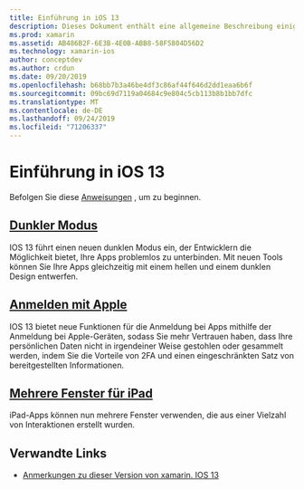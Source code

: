 ```yaml
---
title: Einführung in iOS 13
description: Dieses Dokument enthält eine allgemeine Beschreibung einiger IOS 13-APIs, für die die Vorschauversion von xamarin Bindungen C# bereitstellt.
ms.prod: xamarin
ms.assetid: AB486B2F-6E3B-4E0B-ABB8-58F5804D56D2
ms.technology: xamarin-ios
author: conceptdev
ms.author: crdun
ms.date: 09/20/2019
ms.openlocfilehash: b68bb7b3a46be4df3c86af44f646d2dd1eaa6b6f
ms.sourcegitcommit: 09bc69d7119a04684c9e804c5cb113b8b1bb7dfc
ms.translationtype: MT
ms.contentlocale: de-DE
ms.lasthandoff: 09/24/2019
ms.locfileid: "71206337"
---
```

# <a name="introduction-to-ios-13"></a>Einführung in iOS 13

Befolgen Sie diese [Anweisungen](~/ios/platform/ios13/get-started.md) , um zu beginnen.

## <a name="dark-modedark-modemd"></a>[Dunkler Modus](dark-mode.md)

IOS 13 führt einen neuen dunklen Modus ein, der Entwicklern die Möglichkeit bietet, Ihre Apps problemlos zu unterbinden. Mit neuen Tools können Sie Ihre Apps gleichzeitig mit einem hellen und einem dunklen Design entwerfen.

## <a name="sign-in-with-applesign-inmd"></a>[Anmelden mit Apple](sign-in.md)

IOS 13 bietet neue Funktionen für die Anmeldung bei Apps mithilfe der Anmeldung bei Apple-Geräten, sodass Sie mehr Vertrauen haben, dass Ihre persönlichen Daten nicht in irgendeiner Weise gestohlen oder gesammelt werden, indem Sie die Vorteile von 2FA und einen eingeschränkten Satz von bereitgestellten Informationen.

## <a name="multiple-windows-for-ipadmulti-window-ipadmd"></a>[Mehrere Fenster für iPad](multi-window-ipad.md)

iPad-Apps können nun mehrere Fenster verwenden, die aus einer Vielzahl von Interaktionen erstellt wurden.

## <a name="related-links"></a>Verwandte Links

- [Anmerkungen zu dieser Version von xamarin. IOS 13](/xamarin/ios/release-notes/13/13.0)
